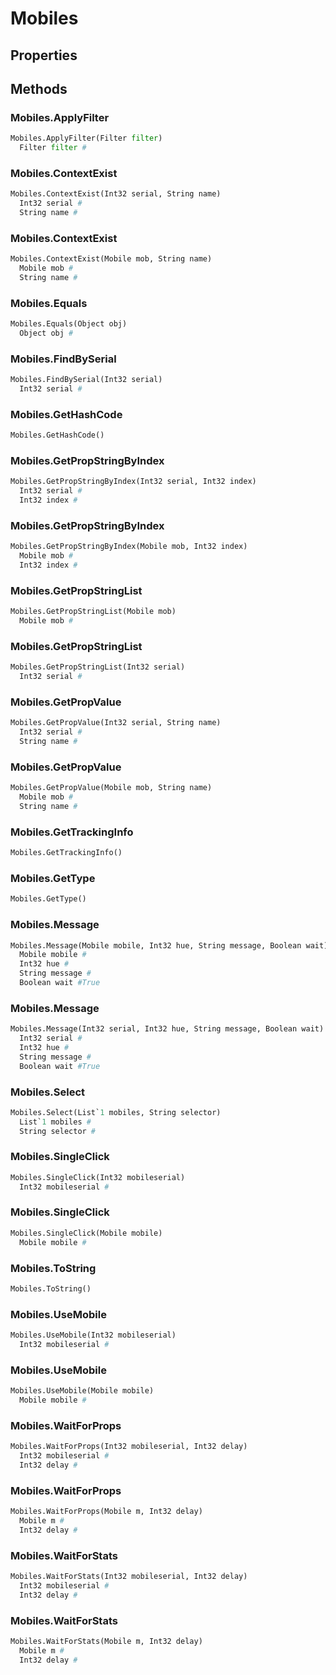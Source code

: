 # Mobiles    

## Properties  
 
## Methods  
### Mobiles.ApplyFilter
``` python
Mobiles.ApplyFilter(Filter filter)
  Filter filter #
```
### Mobiles.ContextExist
``` python
Mobiles.ContextExist(Int32 serial, String name)
  Int32 serial #
  String name #
```
### Mobiles.ContextExist
``` python
Mobiles.ContextExist(Mobile mob, String name)
  Mobile mob #
  String name #
```
### Mobiles.Equals
``` python
Mobiles.Equals(Object obj)
  Object obj #
```
### Mobiles.FindBySerial
``` python
Mobiles.FindBySerial(Int32 serial)
  Int32 serial #
```
### Mobiles.GetHashCode
``` python
Mobiles.GetHashCode()

```
### Mobiles.GetPropStringByIndex
``` python
Mobiles.GetPropStringByIndex(Int32 serial, Int32 index)
  Int32 serial #
  Int32 index #
```
### Mobiles.GetPropStringByIndex
``` python
Mobiles.GetPropStringByIndex(Mobile mob, Int32 index)
  Mobile mob #
  Int32 index #
```
### Mobiles.GetPropStringList
``` python
Mobiles.GetPropStringList(Mobile mob)
  Mobile mob #
```
### Mobiles.GetPropStringList
``` python
Mobiles.GetPropStringList(Int32 serial)
  Int32 serial #
```
### Mobiles.GetPropValue
``` python
Mobiles.GetPropValue(Int32 serial, String name)
  Int32 serial #
  String name #
```
### Mobiles.GetPropValue
``` python
Mobiles.GetPropValue(Mobile mob, String name)
  Mobile mob #
  String name #
```
### Mobiles.GetTrackingInfo
``` python
Mobiles.GetTrackingInfo()

```
### Mobiles.GetType
``` python
Mobiles.GetType()

```
### Mobiles.Message
``` python
Mobiles.Message(Mobile mobile, Int32 hue, String message, Boolean wait)
  Mobile mobile #
  Int32 hue #
  String message #
  Boolean wait #True
```
### Mobiles.Message
``` python
Mobiles.Message(Int32 serial, Int32 hue, String message, Boolean wait)
  Int32 serial #
  Int32 hue #
  String message #
  Boolean wait #True
```
### Mobiles.Select
``` python
Mobiles.Select(List`1 mobiles, String selector)
  List`1 mobiles #
  String selector #
```
### Mobiles.SingleClick
``` python
Mobiles.SingleClick(Int32 mobileserial)
  Int32 mobileserial #
```
### Mobiles.SingleClick
``` python
Mobiles.SingleClick(Mobile mobile)
  Mobile mobile #
```
### Mobiles.ToString
``` python
Mobiles.ToString()

```
### Mobiles.UseMobile
``` python
Mobiles.UseMobile(Int32 mobileserial)
  Int32 mobileserial #
```
### Mobiles.UseMobile
``` python
Mobiles.UseMobile(Mobile mobile)
  Mobile mobile #
```
### Mobiles.WaitForProps
``` python
Mobiles.WaitForProps(Int32 mobileserial, Int32 delay)
  Int32 mobileserial #
  Int32 delay #
```
### Mobiles.WaitForProps
``` python
Mobiles.WaitForProps(Mobile m, Int32 delay)
  Mobile m #
  Int32 delay #
```
### Mobiles.WaitForStats
``` python
Mobiles.WaitForStats(Int32 mobileserial, Int32 delay)
  Int32 mobileserial #
  Int32 delay #
```
### Mobiles.WaitForStats
``` python
Mobiles.WaitForStats(Mobile m, Int32 delay)
  Mobile m #
  Int32 delay #
```